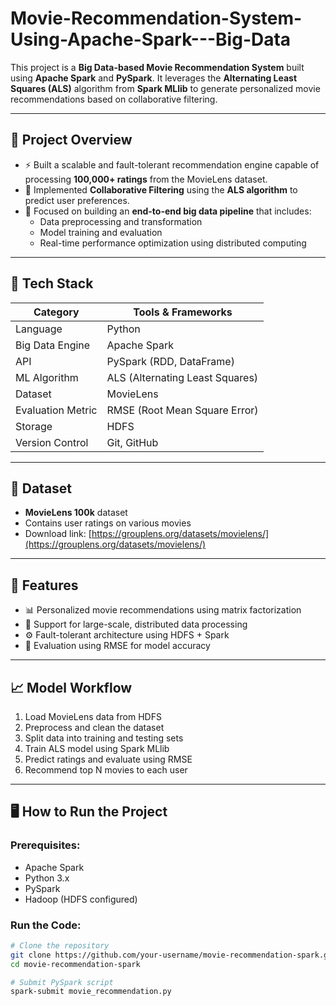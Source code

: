 # Movie-Recommendation-System-Using-Apache-Spark---Big-Data

This project is a **Big Data-based Movie Recommendation System** built using **Apache Spark** and **PySpark**. It leverages the **Alternating Least Squares (ALS)** algorithm from **Spark MLlib** to generate personalized movie recommendations based on collaborative filtering.

---

## 📌 Project Overview

- ⚡ Built a scalable and fault-tolerant recommendation engine capable of processing **100,000+ ratings** from the MovieLens dataset.
- 🔁 Implemented **Collaborative Filtering** using the **ALS algorithm** to predict user preferences.
- 🧠 Focused on building an **end-to-end big data pipeline** that includes:
  - Data preprocessing and transformation
  - Model training and evaluation
  - Real-time performance optimization using distributed computing

---

## 🚀 Tech Stack

| Category            | Tools & Frameworks                     |
|---------------------|----------------------------------------|
| Language            | Python                                 |
| Big Data Engine     | Apache Spark                           |
| API                 | PySpark (RDD, DataFrame)               |
| ML Algorithm        | ALS (Alternating Least Squares)        |
| Dataset             | MovieLens                              |
| Evaluation Metric   | RMSE (Root Mean Square Error)          |
| Storage             | HDFS                                   |
| Version Control     | Git, GitHub                            |

---

## 📂 Dataset

- **MovieLens 100k** dataset  
- Contains user ratings on various movies  
- Download link: [https://grouplens.org/datasets/movielens/](https://grouplens.org/datasets/movielens/)

---

## 🔧 Features

- 📊 Personalized movie recommendations using matrix factorization
- 🔁 Support for large-scale, distributed data processing
- ⚙️ Fault-tolerant architecture using HDFS + Spark
- 🧪 Evaluation using RMSE for model accuracy

---

## 📈 Model Workflow

1. Load MovieLens data from HDFS
2. Preprocess and clean the dataset
3. Split data into training and testing sets
4. Train ALS model using Spark MLlib
5. Predict ratings and evaluate using RMSE
6. Recommend top N movies to each user

---

## 🖥️ How to Run the Project

### Prerequisites:
- Apache Spark
- Python 3.x
- PySpark
- Hadoop (HDFS configured)

### Run the Code:
```bash
# Clone the repository
git clone https://github.com/your-username/movie-recommendation-spark.git
cd movie-recommendation-spark

# Submit PySpark script
spark-submit movie_recommendation.py
